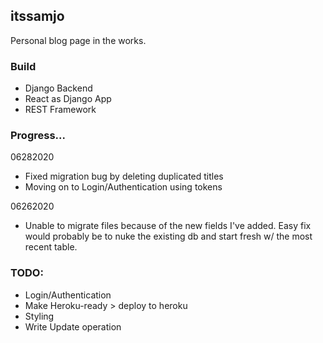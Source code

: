 ## itssamjo

Personal blog page in the works.

### Build

- Django Backend
- React as Django App
- REST Framework

### Progress...

06282020
- Fixed migration bug by deleting duplicated titles
- Moving on to Login/Authentication using tokens

06262020
- Unable to migrate files because of the new fields I've added. Easy fix would probably be to nuke the existing db and start fresh w/ the most recent table.

### TODO:

- Login/Authentication
- Make Heroku-ready > deploy to heroku
- Styling
- Write Update operation